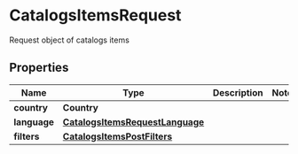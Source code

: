 

# CatalogsItemsRequest

Request object of catalogs items

## Properties

Name | Type | Description | Notes
------------ | ------------- | ------------- | -------------
**country** | **Country** |  | 
**language** | [**CatalogsItemsRequestLanguage**](CatalogsItemsRequestLanguage.md) |  | 
**filters** | [**CatalogsItemsPostFilters**](CatalogsItemsPostFilters.md) |  | 



